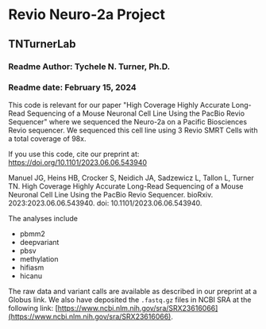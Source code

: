 # Revio Neuro-2a Project

## TNTurnerLab

### Readme Author: Tychele N. Turner, Ph.D.
### Readme date: February 15, 2024

This code is relevant for our paper "High Coverage Highly Accurate Long-Read Sequencing of a Mouse Neuronal Cell Line Using the PacBio Revio Sequencer" where we sequenced the Neuro-2a on a Pacific Biosciences Revio sequencer. We sequenced this cell line using 3 Revio SMRT Cells with a total coverage of 98x.

If you use this code, cite our preprint at:
https://doi.org/10.1101/2023.06.06.543940

Manuel JG, Heins HB, Crocker S, Neidich JA, Sadzewicz L, Tallon L, Turner TN. High Coverage Highly Accurate Long-Read Sequencing of a Mouse Neuronal Cell Line Using the PacBio Revio Sequencer. bioRxiv. 2023:2023.06.06.543940. doi: 10.1101/2023.06.06.543940.

The analyses include
* pbmm2
* deepvariant
* pbsv
* methylation
* hifiasm 
* hicanu 

The raw data and variant calls are available as described in our preprint at a Globus link. We also have deposited the `.fastq.gz` files in NCBI SRA at the following link: [https://www.ncbi.nlm.nih.gov/sra/SRX23616066](https://www.ncbi.nlm.nih.gov/sra/SRX23616066).
